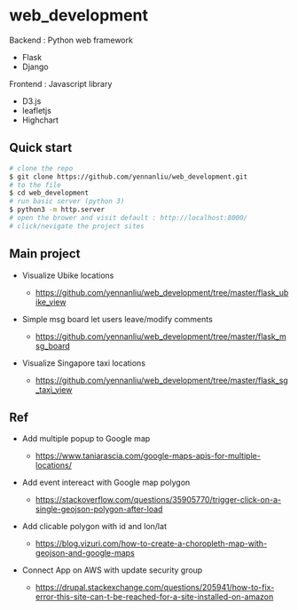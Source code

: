 # web_development


Backend : Python web framework 
- Flask
- Django

Frontend : Javascript library
- D3.js
- leafletjs
- Highchart


## Quick start

```bash
# clone the repo
$ git clone https://github.com/yennanliu/web_development.git
# to the file
$ cd web_development
# run basic server (python 3)
$ python3 -m http.server
# open the brower and visit default : http://localhost:8000/
# click/nevigate the project sites

```


## Main project 


- Visualize Ubike locations 
	- https://github.com/yennanliu/web_development/tree/master/flask_ubike_view

- Simple msg board let users leave/modify comments 
	- https://github.com/yennanliu/web_development/tree/master/flask_msg_board

- Visualize Singapore taxi locations 
	- https://github.com/yennanliu/web_development/tree/master/flask_sg_taxi_view



## Ref 

- Add multiple popup to Google map 
	- https://www.taniarascia.com/google-maps-apis-for-multiple-locations/

- Add event intereact with Google map polygon 
	- https://stackoverflow.com/questions/35905770/trigger-click-on-a-single-geojson-polygon-after-load


- Add clicable polygon with id and lon/lat 
	- https://blog.vizuri.com/how-to-create-a-choropleth-map-with-geojson-and-google-maps

- Connect App on AWS with update security group 
 	- https://drupal.stackexchange.com/questions/205941/how-to-fix-error-this-site-can-t-be-reached-for-a-site-installed-on-amazon





